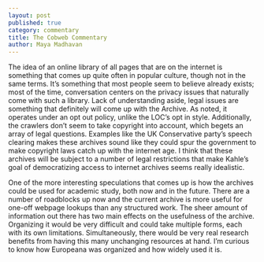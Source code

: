 ```yaml
---
layout: post
published: true
category: commentary
title: The Cobweb Commentary
author: Maya Madhavan
---
```

The idea of an online library of all pages that are on the internet is something that comes up quite often in popular culture, though not in the same terms. It’s something that most people seem to believe already exists; most of the time, conversation centers on the privacy issues that naturally come with such a library. Lack of understanding aside, legal issues are something that definitely will come up with the Archive. As noted, it operates under an opt out policy, unlike the LOC’s opt in style. Additionally, the crawlers don’t seem to take copyright into account, which begets an array of legal questions. Examples like the UK Conservative party’s speech clearing makes these archives sound like they could spur the government to make copyright laws catch up with the internet age. I think that these archives will be subject to a number of legal restrictions that make Kahle’s goal of democratizing access to internet archives seems really idealistic.

One of the more interesting speculations that comes up is how the archives could be used for academic study, both now and in the future. There are a number of roadblocks up now and the current archive is more useful for one-off webpage lookups than any structured work. The sheer amount of information out there has two main effects on the usefulness of the archive. Organizing it would be very difficult and could take multiple forms, each with its own limitations.  Simultaneously, there would be very real research benefits from having this many unchanging resources at hand. I’m curious to know how Europeana was organized and how widely used it is. 
